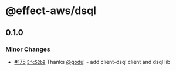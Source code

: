 # @effect-aws/dsql

## 0.1.0

### Minor Changes

- [#175](https://github.com/floydspace/effect-aws/pull/175) [`5fc52b9`](https://github.com/floydspace/effect-aws/commit/5fc52b9db453d7fed8484f2a5bd6e176e0581f8b) Thanks [@godu](https://github.com/godu)! - add client-dsql client and dsql lib
